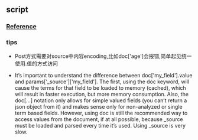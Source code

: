 ## script

### [Reference]('https://www.elastic.co/guide/en/elasticsearch/reference/7.7/modules-scripting.html')

### tips
- Post方式需要对source中内容encoding,比如doc['age']会报错,简单起见统一使用.值的方式访问

- It’s important to understand the difference between doc['my_field'].value and params['_source']['my_field']. The first, using the doc keyword, will cause the terms for that field to be loaded to memory (cached), which will result in faster execution, but more memory consumption. Also, the doc[...] notation only allows for simple valued fields (you can’t return a json object from it) and makes sense only for non-analyzed or single term based fields. However, using doc is still the recommended way to access values from the document, if at all possible, because _source must be loaded and parsed every time it’s used. Using _source is very slow.  

